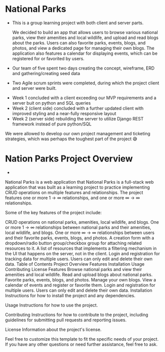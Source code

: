 # National Parks

* This is a group learning project with both client and server parts. 

  We decided to build an app that allows users to browse various national parks, view their amenities and local wildlife, and upload and read blogs about the parks. Users can also favorite parks, events, blogs, and photos, and view a dedicated page for managing their own blogs. The application also features a calendar for displaying events, which can be registered for or favorited by users.

* Our team of five spent two days creating the concept, wireframe, ERD and gathering/creating seed data
* Two Agile scrum sprints were completed, during which the project client and server were built.
 - Week 1 concluded with a client exceeding our MVP requirements and a server buit on python and SQL queries
 - Week 2 (client side) concluded with a further updated client with improved styling and a near-fully responsive layout
 - Week 2 (server side) rebuilding the server to utilize Django REST framework instead of pure python/SQL
 
 We were allowed to develop our own project management and ticketing strategies, which was perhaps the toughest part of the project 😅

# Nation Parks Project Overview

* 
National Parks is a web application that 
National Parks is a full-stack web application that was built as a learning project to practice implementing CRUD operations on multiple features and relationships. The project features one or more 1 -> ∞ relationships, and one or more ∞ -> ∞ relationships.

Some of the key features of the project include:

CRUD operations on national parks, amenities, local wildlife, and blogs.
One or more 1 -> ∞ relationships between national parks and their amenities, local wildlife, and blogs.
One or more ∞ -> ∞ relationships between users and their favorite parks, events, blogs, and photos.
A creation form with a dropdown/radio button group/checkbox group for attaching related resources to it.
A list of resources that implements a filtering mechanism in the UI that happens on the server, not in the client.
Login and registration for tracking data for multiple users.
Users can only edit and delete their own data.
Table of Contents
Project Overview
Features
Installation
Usage
Contributing
License
Features
Browse national parks and view their amenities and local wildlife.
Read and upload blogs about national parks.
Favorite parks, events, blogs, and photos.
Manage your own blogs.
View a calendar of events and register or favorite them.
Login and registration for multiple users.
Users can only edit and delete their own data.
Installation
Instructions for how to install the project and any dependencies.

Usage
Instructions for how to use the project.

Contributing
Instructions for how to contribute to the project, including guidelines for submitting pull requests and reporting issues.

License
Information about the project's license.

Feel free to customize this template to fit the specific needs of your project. If you have any other questions or need further assistance, feel free to ask.
